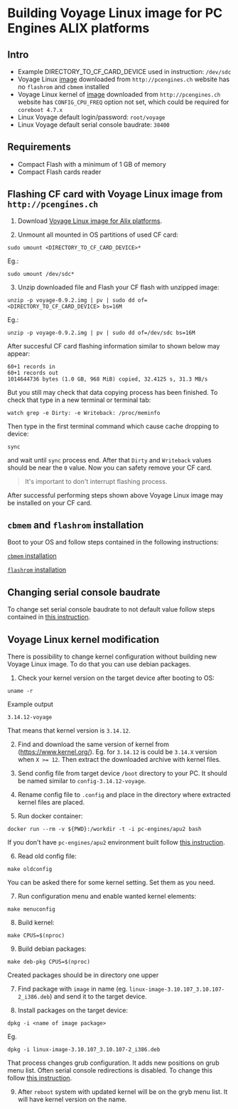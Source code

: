 Building Voyage Linux image for PC Engines ALIX platforms
=========================================================

Intro
-----
* Example DIRECTORY_TO_CF_CARD_DEVICE used in instruction: `/dev/sdc`
* Voyage Linux [image](http://pcengines.ch/file/voyage-0.9.2.img.zip) 
downloaded from `http://pcengines.ch` website has no `flashrom` and `cbmem` 
installed
* Voyage Linux kernel of [image](http://pcengines.ch/file/voyage-0.9.2.img.zip) 
downloaded from `http://pcengines.ch` website has `CONFIG_CPU_FREQ` option not 
set, which could be required for `coreboot 4.7.x`
* Linux Voyage default login/password: `root/voyage`
* Linux Voyage default serial console baudrate: `38400`

Requirements
------------
* Compact Flash with a minimum of 1 GB of memory
* Compact Flash cards reader

Flashing CF card with Voyage Linux image from `http://pcengines.ch`
-------------------------------------------------------------------

1. Download [Voyage Linux image for Alix platforms](http://pcengines.ch/file/voyage-0.9.2.img.zip).

2. Unmount all mounted in OS partitions of used CF card:

```
sudo umount <DIRECTORY_TO_CF_CARD_DEVICE>*
```
Eg.:
```
sudo umount /dev/sdc*
```

3. Unzip downloaded file and Flash your CF flash with unzipped image:

```
unzip -p voyage-0.9.2.img | pv | sudo dd of=<DIRECTORY_TO_CF_CARD_DEVICE> bs=16M

```

Eg.:
```
unzip -p voyage-0.9.2.img | pv | sudo dd of=/dev/sdc bs=16M
```

After succesful CF card flashing information similar to shown below may appear:
```
60+1 records in
60+1 records out
1014644736 bytes (1.0 GB, 968 MiB) copied, 32.4125 s, 31.3 MB/s
```

But you still may check that data copying process has been finished. To check 
that type in a new terminal or terminal tab:

```
watch grep -e Dirty: -e Writeback: /proc/meminfo
```

Then type in the first terminal command which cause cache dropping to device:
```
sync
```
and wait until `sync` process end. After that `Dirty` and `Writeback` values
should be near the `0` value. Now you can safety remove your CF card.

> It's important to don't interrupt flashing process.

After successful performing steps shown above Voyage Linux image may be 
installed on your CF card.

`cbmem` and `flashrom` installation
-----------------------------------

Boot to your OS and follow steps contained in the following instructions:

[`cbmem` installation](./cbmem_building.md)

[`flashrom` installation](./flashrom_building.md)

Changing serial console baudrate
--------------------------------

To change set serial console baudrate to not default value follow steps 
contained in [this instruction](./os_boot_serial_console.md).

Voyage Linux kernel modification
--------------------------------

There is possibility to change kernel configuration without building new Voyage 
Linux image. To do that you can use debian packages. 

1. Check your kernel version on the target device after booting to OS:

```
uname -r
```
Example output
```
3.14.12-voyage
```
That means that kernel version is `3.14.12`.

2. Find and download the same version of kernel from (https://www.kernel.org/).
Eg. for `3.14.12` is could be `3.14.X` version when `X >= 12`.
Then extract the downloaded archive with kernel files.

3. Send config file from target device `/boot` directory to your PC. It 
should be named similar to `config-3.14.12-voyage`.

4. Rename config file to `.config` and place in the directory where 
extracted kernel files are placed.

5. Run docker container:

```
docker run --rm -v ${PWD}:/workdir -t -i pc-engines/apu2 bash
```

If you don't have `pc-engines/apu2` environment built follow [this instruction](./building_env.md).

6. Read old config file:

```
make oldconfig
```

You can be asked there for some kernel setting. Set them as you need. 

7. Run configuration menu and enable wanted kernel elements:

```
make menuconfig
```

8. Build kernel:

```
make CPUS=$(nproc)
```

9. Build debian packages:

```
make deb-pkg CPUS=$(nproc)
```

Created packages should be in directory one upper

7. Find package with `image` in name 
(eg. `linux-image-3.10.107_3.10.107-2_i386.deb`) and send it to the target 
device.

8. Install packages on the target device:

```
dpkg -i <name of image package>
```

Eg.
```
dpkg -i linux-image-3.10.107_3.10.107-2_i386.deb
```

That process changes grub configuration. It adds new positions on grub menu 
list. Often serial console redirections is disabled. To change this follow
[this instruction](./os_boot_serial_console.md).

9. After `reboot` system with updated kernel will be on the gryb menu list.
It will have kernel version on the name.

